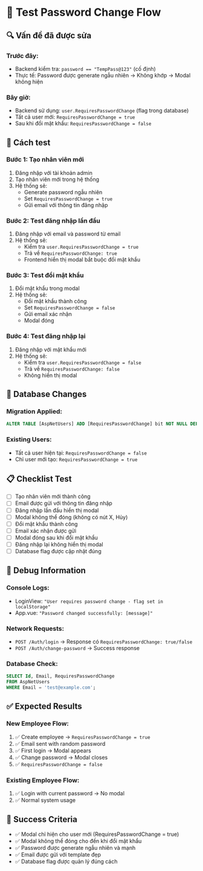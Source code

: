 # 🧪 Test Password Change Flow

## 🔍 **Vấn đề đã được sửa**

### **Trước đây:**
- Backend kiểm tra: `password == "TempPass@123"` (cố định)
- Thực tế: Password được generate ngẫu nhiên → Không khớp → Modal không hiện

### **Bây giờ:**
- Backend sử dụng: `user.RequiresPasswordChange` (flag trong database)
- Tất cả user mới: `RequiresPasswordChange = true`
- Sau khi đổi mật khẩu: `RequiresPasswordChange = false`

## 🚀 **Cách test**

### **Bước 1: Tạo nhân viên mới**
1. Đăng nhập với tài khoản admin
2. Tạo nhân viên mới trong hệ thống
3. Hệ thống sẽ:
   - Generate password ngẫu nhiên
   - Set `RequiresPasswordChange = true`
   - Gửi email với thông tin đăng nhập

### **Bước 2: Test đăng nhập lần đầu**
1. Đăng nhập với email và password từ email
2. Hệ thống sẽ:
   - Kiểm tra `user.RequiresPasswordChange = true`
   - Trả về `RequiresPasswordChange: true`
   - Frontend hiển thị modal bắt buộc đổi mật khẩu

### **Bước 3: Test đổi mật khẩu**
1. Đổi mật khẩu trong modal
2. Hệ thống sẽ:
   - Đổi mật khẩu thành công
   - Set `RequiresPasswordChange = false`
   - Gửi email xác nhận
   - Modal đóng

### **Bước 4: Test đăng nhập lại**
1. Đăng nhập với mật khẩu mới
2. Hệ thống sẽ:
   - Kiểm tra `user.RequiresPasswordChange = false`
   - Trả về `RequiresPasswordChange: false`
   - Không hiển thị modal

## 🔧 **Database Changes**

### **Migration Applied:**
```sql
ALTER TABLE [AspNetUsers] ADD [RequiresPasswordChange] bit NOT NULL DEFAULT CAST(0 AS bit);
```

### **Existing Users:**
- Tất cả user hiện tại: `RequiresPasswordChange = false`
- Chỉ user mới tạo: `RequiresPasswordChange = true`

## 📋 **Checklist Test**

- [ ] Tạo nhân viên mới thành công
- [ ] Email được gửi với thông tin đăng nhập
- [ ] Đăng nhập lần đầu hiển thị modal
- [ ] Modal không thể đóng (không có nút X, Hủy)
- [ ] Đổi mật khẩu thành công
- [ ] Email xác nhận được gửi
- [ ] Modal đóng sau khi đổi mật khẩu
- [ ] Đăng nhập lại không hiển thị modal
- [ ] Database flag được cập nhật đúng

## 🐛 **Debug Information**

### **Console Logs:**
- LoginView: `"User requires password change - flag set in localStorage"`
- App.vue: `"Password changed successfully: [message]"`

### **Network Requests:**
- `POST /Auth/login` → Response có `RequiresPasswordChange: true/false`
- `POST /Auth/change-password` → Success response

### **Database Check:**
```sql
SELECT Id, Email, RequiresPasswordChange 
FROM AspNetUsers 
WHERE Email = 'test@example.com';
```

## ✅ **Expected Results**

### **New Employee Flow:**
1. ✅ Create employee → `RequiresPasswordChange = true`
2. ✅ Email sent with random password
3. ✅ First login → Modal appears
4. ✅ Change password → Modal closes
5. ✅ `RequiresPasswordChange = false`

### **Existing Employee Flow:**
1. ✅ Login with current password → No modal
2. ✅ Normal system usage

## 🎯 **Success Criteria**

- ✅ Modal chỉ hiện cho user mới (RequiresPasswordChange = true)
- ✅ Modal không thể đóng cho đến khi đổi mật khẩu
- ✅ Password được generate ngẫu nhiên và mạnh
- ✅ Email được gửi với template đẹp
- ✅ Database flag được quản lý đúng cách
